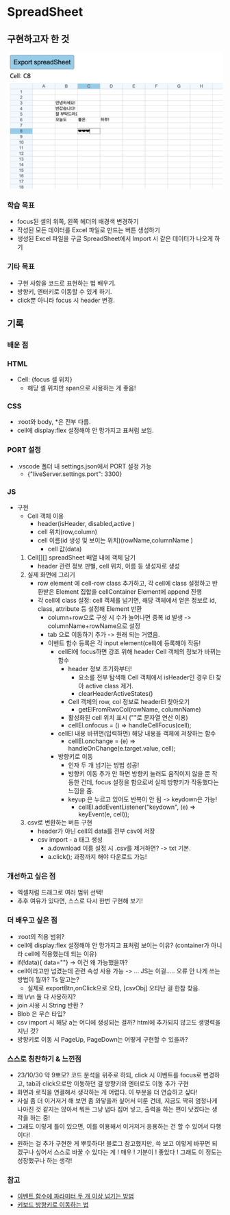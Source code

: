 # SpreadSheet

## 구현하고자 한 것

![spreadSheet 구현 사진](spreadSheetImpl.png)

### 학습 목표

- focus된 셀의 위쪽, 왼쪽 헤더의 배경색 변경하기
- 작성된 모든 데이터를 Excel 파일로 만드는 버튼 생성하기
- 생성된 Excel 파일을 구글 SpreadSheet에서 Import 시 같은 데이터가 나오게 하기

### 기타 목표

- 구현 사항을 코드로 표현하는 법 배우기.
- 방향키, 엔터키로 이동할 수 있게 하기.
- click뿐 아니라 focus 시 header 변경.

## 기록

### 배운 점

### HTML

- Cell: {focus 셀 위치}
    - 해당 셀 위치만 span으로 사용하는 게 좋음!

### CSS

- :root와 body, *은 전부 다름.
- cell에 display:flex 설정해야 안 망가지고 표처럼 보임.

### PORT 설정

- .vscode 폴더 내 settings.json에서 PORT 설정 가능
    - {"liveServer.settings.port": 3300}

### JS

- 구현
    - Cell 객체 이용
        - header(isHeader, disabled,active )
        - cell 위치(row,column)
        - cell 이름(id 생성 및 보이는 위치)(rowName,columnName )
          - cell 값(data)
    1. Cell[][] spreadSheet 배열 내에 객체 담기 
        - header 관련 정보 판별, cell 위치, 이름 등 생성자로 생성
    2. 실제 화면에 그리기
        - row element 에 cell-row class 추가하고, 각 cell에 class 설정하고 반환받은 Element 집합을 cellContainer Element에 append 진행
        - 각 cell에 class 설정: cell 객체를 넘기면, 해당 객체에서 얻은 정보로 id, class, attribute 등 설정해 Element 반환
          - column+row으로 구성 시 수가 늘어나면 중복 id 발생 -> columnName+rowName으로 설정
          - tab 으로 이동하기 추가 -> 원래 되는 거였음.
          - 이벤트 함수 등록은 각 input element(cell)에 등록해야 작동!
            - cellEl에 focus하면 강조 위해 header Cell 객체의 정보가 바뀌는 함수
              - header 정보 초기화부터!
                - 요소를 전부 탐색해 Cell 객체에서 isHeader인 경우 El 찾아 active class 제거.
                - clearHeaderActiveStates()
              - Cell 객체의 row, col 정보로 headerEl 찾아오기
                - getElFromRwoCol(rowName, columnName)
              - 활성화된 cell 위치 표시 (""로 문자열 연산 이용)
              - cellEl.onfocus = () => handleCellFocus(cell);
            - cellEl 내용 바뀌면(입력하면) 해당 내용을 객체에 저장하는 함수
              - cellEl.onchange = (e) => handleOnChange(e.target.value, cell);
            - 방향키로 이동
              - 인자 두 개 넘기는 방법 성공!
              - 방향키 이동 추가 안 하면 방향키 눌러도 움직이지 않을 뿐 작동한 건데, focus 설정을 함으로써 실제 방향키가 작동했다는 느낌을 줌.
              - keyup 은 누르고 있어도 반복이 안 됨 -> keydown은 가능!
                - cellEl.addEventListener("keydown", (e) => keyEvent(e, cell));
    3. csv로 변환하는 버튼 구현
       - header가 아닌 cell의 data를 전부 csv에 저장
       - csv import - a 태그 생성
         - a.download 이름 설정 시 .csv를 제거하면? -> txt 기본.
         - a.click(); 과정까지 해야 다운로드 가능!

### 개선하고 싶은 점

- 엑셀처럼 드래그로 여러 범위 선택!
- 추후 여유가 있다면, 스스로 다시 한번 구현해 보기!

### 더 배우고 싶은 점

- :root의 적용 범위?
- cell에 display:flex 설정해야 안 망가지고 표처럼 보이는 이유? (container가 아니라 cell에 적용했는데 되는 이유)
- if(!data){ data=""} -> 이건 왜 가능했을까?
- cell이라고만 넘겼는데 관련 속성 사용 가능 -> ... JS는 이걸..... 오류 안 나게 쓰는 방법이 뭘까? Ts 말고는?
  - 실제로 exportBtn,onClick으로 오타, [csvObj] 오타난 걸 한참 찾음.
- 왜 \r\n 둘 다 사용하지?
- join 사용 시 String 반환 ?
- Blob 은 무슨 타입?
- csv import 시 해당 a는 어디에 생성되는 걸까? html에 추가되지 않고도 생명력을 지닌 것?
- 방향키로 이동 시 PageUp, PageDown는 어떻게 구현할 수 있을까?


### 스스로 칭찬하기 & 느낀점

- 23/10/30 약 9뽀모? 코드 분석을 위주로 하되, click 시 이벤트를 focus로 변경하고, tab과 click으로만 이동하던 걸 방향키와 엔터로도 이동 추가 구현
- 화면과 로직을 연결해서 생각하는 게 어렵다. 이 부분을 더 연습하고 싶다!
- 사실 좀 더 이거저거 해 보면 좀 와닿을까 싶어서 미룬 건데, 지금도 딱히 엄청나게 나아진 것 같지는 않아서 뭐든 그냥 냅다 집어 넣고, 출력을 하는 편이 낫겠다는 생각을 하는 중!
- 그래도 이렇게 틀이 있으면, 이를 이용해서 이거저거 응용하는 건 할 수 있어서 다행이다!
- 원하는 걸 추가 구현한 게 뿌듯하다! 블로그 참고했지만, 쓱 보고 이렇게 바꾸면 되겠구나 싶어서 스스로 바꿀
  수 있다는 게 ! 매우 ! 기분이 ! 좋았다 ! 그래도 이 정도는 성장했구나 하는 생각!

### 참고
- [이벤트 함수에 파라미터 두 개 이상 넘기는 방법](https://23life.tistory.com/158) 
- [키보드 방향키로 이동하는 법](https://harui.tistory.com/171)